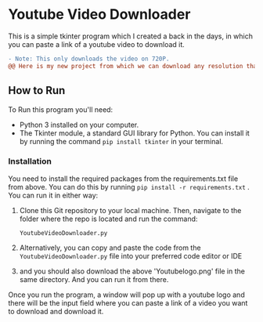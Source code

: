 # Youtube Video Downloader

This is a simple tkinter program which I created a back in the days, in which you can paste a link of a youtube video to download it.

```diff
- Note: This only downloads the video on 720P.
@@ Here is my new project from which we can download any resolution that's available(4K, 8K or any): https://github.com/sandarva3/project-Pencil @@
```

## How to Run

To Run this program you'll need:

- Python 3 installed on your computer.
- The Tkinter module, a standard GUI library for Python. You can install it by running the command `pip install tkinter` in your terminal.

### Installation
You need to install the required packages from the requirements.txt file from above.
You can do this by running `pip install -r requirements.txt` .
You can run it in either way:

1. Clone this Git repository to your local machine. Then, navigate to the folder where the repo is located and run the command:

    ```
    YoutubeVideoDownloader.py
    ```

2. Alternatively, you can copy and paste the code from the `YoutubeVideoDownloader.py` file into your preferred code editor or IDE
3.  and you should also download the above 'Youtubelogo.png' file in the same directory. And you can run it from there.

Once you run the program, a window will pop up with a youtube logo and there will be the input field where you can paste a link of a video you want to download and download it.
